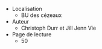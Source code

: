 -   Localisation
	- BU des cézeaux
-   Auteur 
	-   Christoph Durr et Jill Jenn Vie
-   Page de lecture 
	-   50